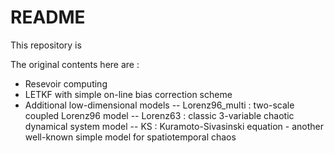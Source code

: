 # README

This repository is 

The original contents here are :
- Resevoir computing
- LETKF with simple on-line bias correction scheme
- Additional low-dimensional models 
-- Lorenz96_multi : two-scale coupled Lorenz96 model
-- Lorenz63 : classic 3-variable chaotic dynamical system model
-- KS : Kuramoto-Sivasinski equation - another well-known simple model for spatiotemporal chaos
